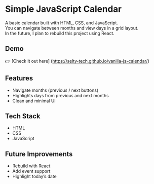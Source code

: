 # Simple JavaScript Calendar

A basic calendar built with HTML, CSS, and JavaScript.  
You can navigate between months and view days in a grid layout.  
In the future, I plan to rebuild this project using React.

## Demo
👉 [Check it out here] (https://selty-tech.github.io/vanilla-js-calendar/)

## Features
- Navigate months (previous / next buttons)
- Highlights days from previous and next months
- Clean and minimal UI

## Tech Stack
- HTML
- CSS
- JavaScript

## Future Improvements
- Rebuild with React
- Add event support
- Highlight today’s date
